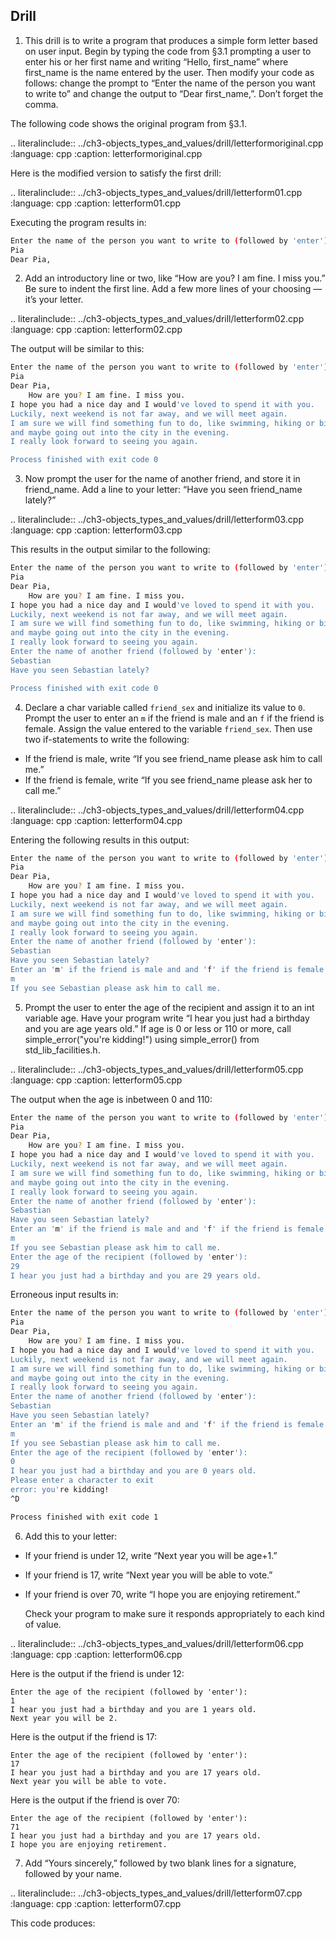 ## Drill


1. This drill is to write a program that produces a simple form letter based on user input. 
Begin by typing the code from §3.1 prompting a user to enter his or her first name and writing “Hello, first_name” where first_name is the name entered by the user. 
Then modify your code as follows: change the prompt to “Enter the name of the person you want to write to” and change the output to “Dear first_name,”. Don’t forget the comma.

The following code shows the original program from §3.1.

.. literalinclude:: ../ch3-objects_types_and_values/drill/letterformoriginal.cpp
   :language: cpp
   :caption: letterformoriginal.cpp
   
Here is the modified version to satisfy the first drill:

.. literalinclude:: ../ch3-objects_types_and_values/drill/letterform01.cpp
   :language: cpp
   :caption: letterform01.cpp
   
Executing the program results in: 

```bash
Enter the name of the person you want to write to (followed by 'enter'):
Pia
Dear Pia,
``` 


2. Add an introductory line or two, like “How are you? I am fine. I miss you.” 
Be sure to indent the first line. Add a few more lines of your choosing — it’s your letter.

.. literalinclude:: ../ch3-objects_types_and_values/drill/letterform02.cpp
   :language: cpp
   :caption: letterform02.cpp

The output will be similar to this:

```bash
Enter the name of the person you want to write to (followed by 'enter'):
Pia
Dear Pia,
	How are you? I am fine. I miss you.
I hope you had a nice day and I would've loved to spend it with you.
Luckily, next weekend is not far away, and we will meet again.
I am sure we will find something fun to do, like swimming, hiking or biking,
and maybe going out into the city in the evening.
I really look forward to seeing you again.

Process finished with exit code 0
```

3. Now prompt the user for the name of another friend, and store it in friend_name. 
Add a line to your letter: “Have you seen friend_name lately?”

.. literalinclude:: ../ch3-objects_types_and_values/drill/letterform03.cpp
   :language: cpp
   :caption: letterform03.cpp

This results in the output similar to the following:

```bash
Enter the name of the person you want to write to (followed by 'enter'):
Pia
Dear Pia,
	How are you? I am fine. I miss you.
I hope you had a nice day and I would've loved to spend it with you.
Luckily, next weekend is not far away, and we will meet again.
I am sure we will find something fun to do, like swimming, hiking or biking,
and maybe going out into the city in the evening.
I really look forward to seeing you again.
Enter the name of another friend (followed by 'enter'):
Sebastian
Have you seen Sebastian lately?

Process finished with exit code 0
```

4. Declare a char variable called `friend_sex` and initialize its value to `0`. 
Prompt the user to enter an `m` if the friend is male and an `f` if the friend is female. 
Assign the value entered to the variable `friend_sex`. Then use two if-statements to write the following:
- If the friend is male, write “If you see friend_name please ask him to call me.”
- If the friend is female, write “If you see friend_name please ask her to call me.”

.. literalinclude:: ../ch3-objects_types_and_values/drill/letterform04.cpp
   :language: cpp
   :caption: letterform04.cpp
   
   
Entering the following results in this output:

```bash
Enter the name of the person you want to write to (followed by 'enter'):
Pia
Dear Pia,
	How are you? I am fine. I miss you.
I hope you had a nice day and I would've loved to spend it with you.
Luckily, next weekend is not far away, and we will meet again.
I am sure we will find something fun to do, like swimming, hiking or biking,
and maybe going out into the city in the evening.
I really look forward to seeing you again.
Enter the name of another friend (followed by 'enter'):
Sebastian
Have you seen Sebastian lately?
Enter an 'm' if the friend is male and and 'f' if the friend is female (followed by 'enter'):
m
If you see Sebastian please ask him to call me.
```

5. Prompt the user to enter the age of the recipient and assign it to an int variable age. 
Have your program write “I hear you just had a birthday and you are age years old.” 
If age is 0 or less or 110 or more, call simple_error("you're kidding!") using simple_error() from std_lib_facilities.h.

.. literalinclude:: ../ch3-objects_types_and_values/drill/letterform05.cpp
   :language: cpp
   :caption: letterform05.cpp
   

The output when the age is inbetween 0 and 110:

```bash
Enter the name of the person you want to write to (followed by 'enter'):
Pia
Dear Pia,
	How are you? I am fine. I miss you.
I hope you had a nice day and I would've loved to spend it with you.
Luckily, next weekend is not far away, and we will meet again.
I am sure we will find something fun to do, like swimming, hiking or biking,
and maybe going out into the city in the evening.
I really look forward to seeing you again.
Enter the name of another friend (followed by 'enter'):
Sebastian
Have you seen Sebastian lately?
Enter an 'm' if the friend is male and and 'f' if the friend is female (followed by 'enter'):
m
If you see Sebastian please ask him to call me.
Enter the age of the recipient (followed by 'enter'):
29
I hear you just had a birthday and you are 29 years old.
```

Erroneous input results in:

```bash
Enter the name of the person you want to write to (followed by 'enter'):
Pia
Dear Pia,
	How are you? I am fine. I miss you.
I hope you had a nice day and I would've loved to spend it with you.
Luckily, next weekend is not far away, and we will meet again.
I am sure we will find something fun to do, like swimming, hiking or biking,
and maybe going out into the city in the evening.
I really look forward to seeing you again.
Enter the name of another friend (followed by 'enter'):
Sebastian
Have you seen Sebastian lately?
Enter an 'm' if the friend is male and and 'f' if the friend is female (followed by 'enter'):
m
If you see Sebastian please ask him to call me.
Enter the age of the recipient (followed by 'enter'):
0
I hear you just had a birthday and you are 0 years old.
Please enter a character to exit
error: you're kidding!
^D

Process finished with exit code 1
```

6. Add this to your letter:
- If your friend is under 12, write “Next year you will be age+1.”
- If your friend is 17, write “Next year you will be able to vote.”
- If your friend is over 70, write “I hope you are enjoying retirement.”

    Check your program to make sure it responds appropriately to each kind of value.
   
.. literalinclude:: ../ch3-objects_types_and_values/drill/letterform06.cpp
   :language: cpp
   :caption: letterform06.cpp
   
   
Here is the output if the friend is under 12:

```
Enter the age of the recipient (followed by 'enter'):
1
I hear you just had a birthday and you are 1 years old.
Next year you will be 2.
```

Here is the output if the friend is 17:

```
Enter the age of the recipient (followed by 'enter'):
17
I hear you just had a birthday and you are 17 years old.
Next year you will be able to vote.
```

Here is the output if the friend is over 70:

```
Enter the age of the recipient (followed by 'enter'):
71
I hear you just had a birthday and you are 17 years old.
I hope you are enjoying retirement.
```
   
   
7. Add “Yours sincerely,” followed by two blank lines for a signature, followed by your name.

.. literalinclude:: ../ch3-objects_types_and_values/drill/letterform07.cpp
   :language: cpp
   :caption: letterform07.cpp
   
   
This code produces:

